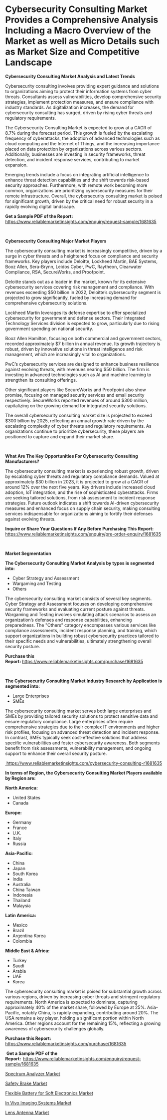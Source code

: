 <p><h1>Cybersecurity Consulting Market Provides a Comprehensive Analysis Including a Macro Overview of the Market as well as Micro Details such as Market Size and Competitive Landscape</h1></p><p><strong>Cybersecurity Consulting Market Analysis and Latest Trends</strong></p>
<p><p>Cybersecurity consulting involves providing expert guidance and solutions to organizations aiming to protect their information systems from cyber threats. Consultants assess vulnerabilities, develop comprehensive security strategies, implement protection measures, and ensure compliance with industry standards. As digitalization increases, the demand for cybersecurity consulting has surged, driven by rising cyber threats and regulatory requirements.</p><p>The Cybersecurity Consulting Market is expected to grow at a CAGR of 8.7% during the forecast period. This growth is fueled by the escalating frequency of cyberattacks, the adoption of advanced technologies such as cloud computing and the Internet of Things, and the increasing importance placed on data protection by organizations across various sectors. Additionally, businesses are investing in security frameworks, threat detection, and incident response services, contributing to market expansion.</p><p>Emerging trends include a focus on integrating artificial intelligence to enhance threat detection capabilities and the shift towards risk-based security approaches. Furthermore, with remote work becoming more common, organizations are prioritizing cybersecurity measures for their remote infrastructure. Overall, the cybersecurity consulting market is poised for significant growth, driven by the critical need for robust security in a rapidly evolving digital landscape.</p></p>
<p><strong>Get a Sample PDF of the Report:&nbsp;</strong> <a href="https://www.reliablemarketinsights.com/enquiry/request-sample/1681635?utm_campaign=1264&utm_medium=2&utm_source=Github&utm_content=ia&utm_term=01102024&utm_id=cybersecurity-consulting">https://www.reliablemarketinsights.com/enquiry/request-sample/1681635</a></p>
<p>&nbsp;</p>
<p><strong>Cybersecurity Consulting Major Market Players</strong></p>
<p><p>The cybersecurity consulting market is increasingly competitive, driven by a surge in cyber threats and a heightened focus on compliance and security frameworks. Key players include Deloitte, Lockheed Martin, BAE Systems, Booz Allen, Sera-Brynn, Leidos Cyber, PwC, Raytheon, Clearwater Compliance, RSA, SecureWorks, and Proofpoint.</p><p>Deloitte stands out as a leader in the market, known for its extensive cybersecurity services covering risk management and compliance. With revenues exceeding $50 billion in 2022, Deloitte’s cybersecurity segment is projected to grow significantly, fueled by increasing demand for comprehensive cybersecurity solutions.</p><p>Lockheed Martin leverages its defense expertise to offer specialized cybersecurity for government and defense sectors. Their Integrated Technology Services division is expected to grow, particularly due to rising government spending on national security.</p><p>Booz Allen Hamilton, focusing on both commercial and government sectors, recorded approximately $7 billion in annual revenue. Its growth trajectory is robust, driven by innovative solutions in threat intelligence and risk management, which are increasingly vital to organizations.</p><p>PwC’s cybersecurity services are designed to enhance business resilience against evolving threats, with revenues nearing $50 billion. The firm is investing in advanced technologies such as AI and machine learning to strengthen its consulting offerings.</p><p>Other significant players like SecureWorks and Proofpoint also show promise, focusing on managed security services and email security respectively. SecureWorks reported revenues of around $300 million, capitalizing on the growing demand for integrated security solutions.</p><p>The overall cybersecurity consulting market size is projected to exceed $300 billion by 2025, reflecting an annual growth rate driven by the escalating complexity of cyber threats and regulatory requirements. As organizations continue to prioritize cybersecurity, these players are positioned to capture and expand their market share.</p></p>
<p>&nbsp;</p>
<p><strong>What Are The Key Opportunities For Cybersecurity Consulting Manufacturers?</strong></p>
<p><p>The cybersecurity consulting market is experiencing robust growth, driven by escalating cyber threats and regulatory compliance demands. Valued at approximately $30 billion in 2023, it is projected to grow at a CAGR of around 12% over the next five years. Key drivers include increased cloud adoption, IoT integration, and the rise of sophisticated cyberattacks. Firms are seeking tailored solutions, from risk assessment to incident response strategies. Future outlook indicates a shift towards AI-driven cybersecurity measures and enhanced focus on supply chain security, making consulting services indispensable for organizations aiming to fortify their defenses against evolving threats.</p></p>
<p><strong>Inquire or Share Your Questions If Any Before Purchasing This Report:</strong> <a href="https://www.reliablemarketinsights.com/enquiry/pre-order-enquiry/1681635?utm_campaign=1264&utm_medium=2&utm_source=Github&utm_content=ia&utm_term=01102024&utm_id=cybersecurity-consulting">https://www.reliablemarketinsights.com/enquiry/pre-order-enquiry/1681635</a></p>
<p>&nbsp;</p>
<p><strong>Market Segmentation</strong></p>
<p><strong>The Cybersecurity Consulting Market Analysis by types is segmented into:</strong></p>
<p><ul><li>Cyber Strategy and Assessment</li><li>Wargaming and Testing</li><li>Others</li></ul></p>
<p><p>The cybersecurity consulting market consists of several key segments. Cyber Strategy and Assessment focuses on developing comprehensive security frameworks and evaluating current posture against threats. Wargaming and Testing involves simulating attack scenarios to assess an organization’s defenses and response capabilities, enhancing preparedness. The "Others" category encompasses various services like compliance assessments, incident response planning, and training, which support organizations in building robust cybersecurity practices tailored to their specific needs and vulnerabilities, ultimately strengthening overall security posture.</p></p>
<p><strong>Purchase this Report:&nbsp;</strong><a href="https://www.reliablemarketinsights.com/purchase/1681635?utm_campaign=1264&utm_medium=2&utm_source=Github&utm_content=ia&utm_term=01102024&utm_id=cybersecurity-consulting">https://www.reliablemarketinsights.com/purchase/1681635</a></p>
<p>&nbsp;</p>
<p><strong>The Cybersecurity Consulting Market Industry Research by Application is segmented into:</strong></p>
<p><ul><li>Large Enterprises</li><li>SMEs</li></ul></p>
<p><p>The cybersecurity consulting market serves both large enterprises and SMEs by providing tailored security solutions to protect sensitive data and ensure regulatory compliance. Large enterprises often require comprehensive strategies due to their complex IT environments and higher risk profiles, focusing on advanced threat detection and incident response. In contrast, SMEs typically seek cost-effective solutions that address specific vulnerabilities and foster cybersecurity awareness. Both segments benefit from risk assessments, vulnerability management, and ongoing support to enhance their overall security posture.</p></p>
<p><a href="https://www.reliablemarketinsights.com/cybersecurity-consulting-r1681635?utm_campaign=1264&utm_medium=2&utm_source=Github&utm_content=ia&utm_term=01102024&utm_id=cybersecurity-consulting">&nbsp;https://www.reliablemarketinsights.com/cybersecurity-consulting-r1681635</a></p>
<p><strong>In terms of Region, the Cybersecurity Consulting Market Players available by Region are:</strong></p>
<p>
    <p> <strong> North America: </strong>
        <ul>
            <li>United States</li>
            <li>Canada</li>
        </ul>
        </p> 
    <p> <strong> Europe: </strong>
        <ul>
            <li>Germany</li>
            <li>France</li>
            <li>U.K.</li>
            <li>Italy</li>
            <li>Russia</li>
        </ul>
        </p> 
    <p> <strong> Asia-Pacific: </strong>
        <ul>
            <li>China</li>
            <li>Japan</li>
            <li>South Korea</li>
            <li>India</li>
            <li>Australia</li>
            <li>China Taiwan</li>
            <li>Indonesia</li>
            <li>Thailand</li>
            <li>Malaysia</li>
        </ul>
        </p> 
    <p> <strong> Latin America: </strong>
        <ul>
            <li>Mexico</li>
            <li>Brazil</li>
            <li>Argentina Korea</li>
            <li>Colombia</li>
        </ul>
        </p> 
    <p> <strong> Middle East & Africa: </strong>
        <ul>
            <li>Turkey</li>
            <li>Saudi</li>
            <li>Arabia</li>
            <li>UAE</li>
            <li>Korea</li>
        </ul>
    </p>
    </p>
<p><p>The cybersecurity consulting market is poised for substantial growth across various regions, driven by increasing cyber threats and stringent regulatory requirements. North America is expected to dominate, capturing approximately 40% of the market share, followed by Europe at 25%. Asia-Pacific, notably China, is rapidly expanding, contributing around 20%. The USA remains a key player, holding a significant portion within North America. Other regions account for the remaining 15%, reflecting a growing awareness of cybersecurity challenges globally.</p></p>
<p><strong>Purchase this Report: </strong><a href="https://www.reliablemarketinsights.com/purchase/1681635?utm_campaign=1264&utm_medium=2&utm_source=Github&utm_content=ia&utm_term=01102024&utm_id=cybersecurity-consulting">https://www.reliablemarketinsights.com/purchase/1681635</a></p>
<p>&nbsp;<strong>Get a Sample PDF of the Report:&nbsp;&nbsp;</strong><a href="https://www.reliablemarketinsights.com/enquiry/request-sample/1681635?utm_campaign=1264&utm_medium=2&utm_source=Github&utm_content=ia&utm_term=01102024&utm_id=cybersecurity-consulting">https://www.reliablemarketinsights.com/enquiry/request-sample/1681635</a></p>
<p><strong></strong></p>
<p><p><a href="https://www.linkedin.com/pulse/spectrum-analyzer-market-trends-detailed-study-its-segmentation-ttd3e?utm_campaign=1264&utm_medium=2&utm_source=Github&utm_content=ia&utm_term=01102024&utm_id=cybersecurity-consulting">Spectrum Analyzer Market</a></p><p><a href="https://github.com/julyju69/Market-Research-Report-List-5/blob/main/safety-brake-market.md?utm_campaign=1264&utm_medium=2&utm_source=Github&utm_content=ia&utm_term=01102024&utm_id=cybersecurity-consulting">Safety Brake Market</a></p><p><a href="https://issuu.com/reportprime-2/docs/flexible-battery-for-soft-electroni_66a78bf4d3e45c?utm_campaign=1264&utm_medium=2&utm_source=Github&utm_content=ia&utm_term=01102024&utm_id=cybersecurity-consulting">Flexible Battery for Soft Electronics Market</a></p><p><a href="https://www.linkedin.com/pulse/vivo-imaging-systems-market-strategic-insights-product-evolution-1h0ce?utm_campaign=1264&utm_medium=2&utm_source=Github&utm_content=ia&utm_term=01102024&utm_id=cybersecurity-consulting">In Vivo Imaging Systems Market</a></p><p><a href="https://issuu.com/reportprime-2/docs/lens-antenna-market-size-2030.pptx_2a1dde0d4e575f?utm_campaign=1264&utm_medium=2&utm_source=Github&utm_content=ia&utm_term=01102024&utm_id=cybersecurity-consulting">Lens Antenna Market</a></p></p>